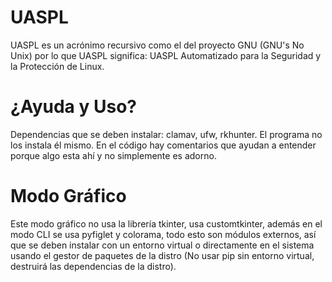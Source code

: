 # UASPL

UASPL es un acrónimo recursivo como el del proyecto GNU (GNU's No Unix) por lo que UASPL significa: UASPL Automatizado para la Seguridad y la Protección de Linux.

# ¿Ayuda y Uso?

Dependencias que se deben instalar: clamav, ufw, rkhunter. El programa no los instala él mismo.
En el código hay comentarios que ayudan a entender porque algo esta ahí y no simplemente es adorno.

# Modo Gráfico

Este modo gráfico no usa la librería tkinter, usa customtkinter, además en el modo CLI se usa pyfiglet y colorama, todo esto son módulos externos, así que se deben instalar con un entorno virtual o directamente en el sistema usando el gestor de paquetes de la distro (No usar pip sin entorno virtual, destruirá las dependencias de la distro).